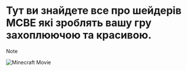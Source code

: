 # Тут ви знайдете все про шейдерів MCBE які зроблять вашу гру захоплюючою та красивою.
> [!NOTE]
> ![Minecraft Movie](https://uzvarua.github.io/renderdragonshaders/Screenshot_20241002_160434.jpg)
